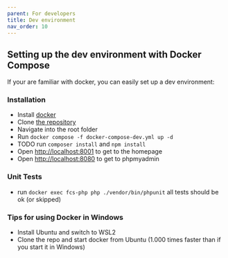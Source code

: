 ```yaml
---
parent: For developers
title: Dev environment
nav_order: 10
---
```


## Setting up the dev environment with Docker Compose

If your are familiar with docker, you can easily set up a dev environment:

### Installation
* Install [docker](https://docs.docker.com/engine/install/)
* Clone [the repository](https://github.com/foodcoopshop/foodcoopshop.git)
* Navigate into the root folder
* Run `docker compose -f docker-compose-dev.yml up -d`
* TODO run `composer install` and `npm install`
* Open [http://localhost:8001](http://localhost:8001) to get to the homepage
* Open [http://localhost:8080](http://localhost:8080) to get to phpmyadmin


### Unit Tests
* run `docker exec fcs-php php ./vendor/bin/phpunit` all tests should be ok (or skipped)


### Tips for using Docker in Windows
* Install Ubuntu and switch to WSL2
* Clone the repo and start docker from Ubuntu (1.000 times faster than if you start it in Windows)